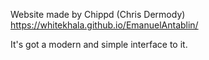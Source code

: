 Website made by Chippd (Chris Dermody)
https://whitekhala.github.io/EmanuelAntablin/

It's got a modern and simple interface to it.
